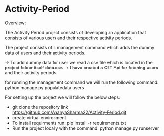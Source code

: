 # Activity-Period

Overview:

The Activity Period project consists of developing an application that consists of various users and their respective activity periods.

The project consists of a management command which adds the dummy data of users and their activity periods.

-> To add dummy data for user we read a csv file which is located in the project folder itself data.csv.
-> I have created a GET Api for fetching users and their activity periods.

for running the management command we will run the following command: 
   python manage.py populatedata users

For setting up the porject we will follow the below steps:
- git clone the repository link https://github.com/AnanyaSharma22/Activity-Period.git
- create virtual environment 
- To install requirments run: pip install -r requirements.txt
- Run the project locally with the command: python manage.py runserver

